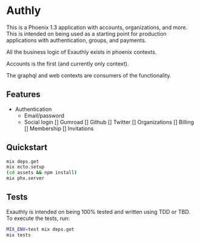 # Authly

This is a Phoenix 1.3 application with accounts, organizations, and more. This is intended on being used as a starting point for production applications with authentication, groups, and payments.

All the business logic of Exauthly exists in phoenix contexts.

Accounts is the first (and currently only context).

The graphql and web contexts are consumers of the functionality.

## Features

* Authentication
  * Email/password
  * Social login
    [] Gumroad
    [] Github
    [] Twitter
  [] Organizations
  [] Billing
  [] Membership
    [] Invitations

## Quickstart

```bash
mix deps.get
mix ecto.setup
(cd assets && npm install)
mix phx.server
```

## Tests

Exauthly is intended on being 100% tested and written using TDD or TBD. To execute the tests, run:

```bash
MIX_ENV=test mix deps.get
mix tests
```

